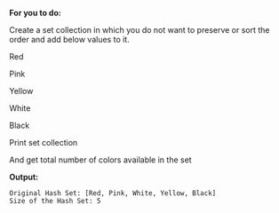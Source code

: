 **For you to do:**

Create a set collection in which you do not want to preserve or sort the order and add below values to it.

Red

Pink

Yellow

White

Black

Print set collection

And get total number of colors available in the set

**Output:**

```
Original Hash Set: [Red, Pink, White, Yellow, Black]
Size of the Hash Set: 5
```

